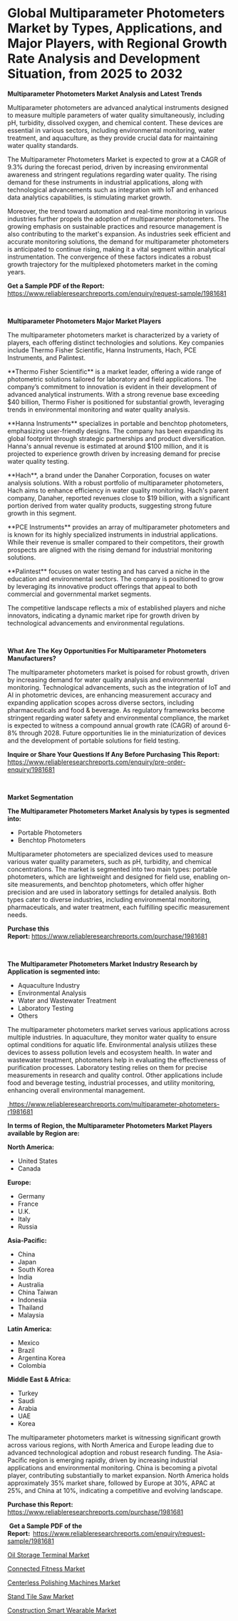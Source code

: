 <p><h1>Global Multiparameter Photometers Market by Types, Applications, and Major Players, with Regional Growth Rate Analysis and Development Situation, from 2025 to 2032</h1></p><p><strong>Multiparameter Photometers Market Analysis and Latest Trends</strong></p>
<p><p>Multiparameter photometers are advanced analytical instruments designed to measure multiple parameters of water quality simultaneously, including pH, turbidity, dissolved oxygen, and chemical content. These devices are essential in various sectors, including environmental monitoring, water treatment, and aquaculture, as they provide crucial data for maintaining water quality standards.</p><p>The Multiparameter Photometers Market is expected to grow at a CAGR of 9.3% during the forecast period, driven by increasing environmental awareness and stringent regulations regarding water quality. The rising demand for these instruments in industrial applications, along with technological advancements such as integration with IoT and enhanced data analytics capabilities, is stimulating market growth. </p><p>Moreover, the trend toward automation and real-time monitoring in various industries further propels the adoption of multiparameter photometers. The growing emphasis on sustainable practices and resource management is also contributing to the market's expansion. As industries seek efficient and accurate monitoring solutions, the demand for multiparameter photometers is anticipated to continue rising, making it a vital segment within analytical instrumentation. The convergence of these factors indicates a robust growth trajectory for the multiplexed photometers market in the coming years.</p></p>
<p><strong>Get a Sample PDF of the Report:&nbsp;</strong> <a href="https://www.reliableresearchreports.com/enquiry/request-sample/1981681?utm_campaign=9&utm_medium=2&utm_source=Github&utm_content=ia&utm_term=10042025&utm_id=multiparameter-photometers">https://www.reliableresearchreports.com/enquiry/request-sample/1981681</a></p>
<p>&nbsp;</p>
<p><strong>Multiparameter Photometers Major Market Players</strong></p>
<p><p>The multiparameter photometers market is characterized by a variety of players, each offering distinct technologies and solutions. Key companies include Thermo Fisher Scientific, Hanna Instruments, Hach, PCE Instruments, and Palintest.</p><p>**Thermo Fisher Scientific** is a market leader, offering a wide range of photometric solutions tailored for laboratory and field applications. The company’s commitment to innovation is evident in their development of advanced analytical instruments. With a strong revenue base exceeding $40 billion, Thermo Fisher is positioned for substantial growth, leveraging trends in environmental monitoring and water quality analysis.</p><p>**Hanna Instruments** specializes in portable and benchtop photometers, emphasizing user-friendly designs. The company has been expanding its global footprint through strategic partnerships and product diversification. Hanna's annual revenue is estimated at around $100 million, and it is projected to experience growth driven by increasing demand for precise water quality testing.</p><p>**Hach**, a brand under the Danaher Corporation, focuses on water analysis solutions. With a robust portfolio of multiparameter photometers, Hach aims to enhance efficiency in water quality monitoring. Hach's parent company, Danaher, reported revenues close to $19 billion, with a significant portion derived from water quality products, suggesting strong future growth in this segment.</p><p>**PCE Instruments** provides an array of multiparameter photometers and is known for its highly specialized instruments in industrial applications. While their revenue is smaller compared to their competitors, their growth prospects are aligned with the rising demand for industrial monitoring solutions.</p><p>**Palintest** focuses on water testing and has carved a niche in the education and environmental sectors. The company is positioned to grow by leveraging its innovative product offerings that appeal to both commercial and governmental market segments.</p><p>The competitive landscape reflects a mix of established players and niche innovators, indicating a dynamic market ripe for growth driven by technological advancements and environmental regulations.</p></p>
<p>&nbsp;</p>
<p><strong>What Are The Key Opportunities For Multiparameter Photometers Manufacturers?</strong></p>
<p><p>The multiparameter photometers market is poised for robust growth, driven by increasing demand for water quality analysis and environmental monitoring. Technological advancements, such as the integration of IoT and AI in photometric devices, are enhancing measurement accuracy and expanding application scopes across diverse sectors, including pharmaceuticals and food & beverage. As regulatory frameworks become stringent regarding water safety and environmental compliance, the market is expected to witness a compound annual growth rate (CAGR) of around 6-8% through 2028. Future opportunities lie in the miniaturization of devices and the development of portable solutions for field testing.</p></p>
<p><strong>Inquire or Share Your Questions If Any Before Purchasing This Report:</strong> <a href="https://www.reliableresearchreports.com/enquiry/pre-order-enquiry/1981681?utm_campaign=9&utm_medium=2&utm_source=Github&utm_content=ia&utm_term=10042025&utm_id=multiparameter-photometers">https://www.reliableresearchreports.com/enquiry/pre-order-enquiry/1981681</a></p>
<p>&nbsp;</p>
<p><strong>Market Segmentation</strong></p>
<p><strong>The Multiparameter Photometers Market Analysis by types is segmented into:</strong></p>
<p><ul><li>Portable Photometers</li><li>Benchtop Photometers</li></ul></p>
<p><p>Multiparameter photometers are specialized devices used to measure various water quality parameters, such as pH, turbidity, and chemical concentrations. The market is segmented into two main types: portable photometers, which are lightweight and designed for field use, enabling on-site measurements, and benchtop photometers, which offer higher precision and are used in laboratory settings for detailed analysis. Both types cater to diverse industries, including environmental monitoring, pharmaceuticals, and water treatment, each fulfilling specific measurement needs.</p></p>
<p><strong>Purchase this Report:&nbsp;</strong><a href="https://www.reliableresearchreports.com/purchase/1981681?utm_campaign=9&utm_medium=2&utm_source=Github&utm_content=ia&utm_term=10042025&utm_id=multiparameter-photometers">https://www.reliableresearchreports.com/purchase/1981681</a></p>
<p>&nbsp;</p>
<p><strong>The Multiparameter Photometers Market Industry Research by Application is segmented into:</strong></p>
<p><ul><li>Aquaculture Industry</li><li>Environmental Analysis</li><li>Water and Wastewater Treatment</li><li>Laboratory Testing</li><li>Others</li></ul></p>
<p><p>The multiparameter photometers market serves various applications across multiple industries. In aquaculture, they monitor water quality to ensure optimal conditions for aquatic life. Environmental analysis utilizes these devices to assess pollution levels and ecosystem health. In water and wastewater treatment, photometers help in evaluating the effectiveness of purification processes. Laboratory testing relies on them for precise measurements in research and quality control. Other applications include food and beverage testing, industrial processes, and utility monitoring, enhancing overall environmental management.</p></p>
<p><a href="https://www.reliableresearchreports.com/multiparameter-photometers-r1981681?utm_campaign=9&utm_medium=2&utm_source=Github&utm_content=ia&utm_term=10042025&utm_id=multiparameter-photometers">&nbsp;https://www.reliableresearchreports.com/multiparameter-photometers-r1981681</a></p>
<p><strong>In terms of Region, the Multiparameter Photometers Market Players available by Region are:</strong></p>
<p>
    <p> <strong> North America: </strong>
        <ul>
            <li>United States</li>
            <li>Canada</li>
        </ul>
        </p> 
    <p> <strong> Europe: </strong>
        <ul>
            <li>Germany</li>
            <li>France</li>
            <li>U.K.</li>
            <li>Italy</li>
            <li>Russia</li>
        </ul>
        </p> 
    <p> <strong> Asia-Pacific: </strong>
        <ul>
            <li>China</li>
            <li>Japan</li>
            <li>South Korea</li>
            <li>India</li>
            <li>Australia</li>
            <li>China Taiwan</li>
            <li>Indonesia</li>
            <li>Thailand</li>
            <li>Malaysia</li>
        </ul>
        </p> 
    <p> <strong> Latin America: </strong>
        <ul>
            <li>Mexico</li>
            <li>Brazil</li>
            <li>Argentina Korea</li>
            <li>Colombia</li>
        </ul>
        </p> 
    <p> <strong> Middle East & Africa: </strong>
        <ul>
            <li>Turkey</li>
            <li>Saudi</li>
            <li>Arabia</li>
            <li>UAE</li>
            <li>Korea</li>
        </ul>
    </p>
    </p>
<p><p>The multiparameter photometers market is witnessing significant growth across various regions, with North America and Europe leading due to advanced technological adoption and robust research funding. The Asia-Pacific region is emerging rapidly, driven by increasing industrial applications and environmental monitoring. China is becoming a pivotal player, contributing substantially to market expansion. North America holds approximately 35% market share, followed by Europe at 30%, APAC at 25%, and China at 10%, indicating a competitive and evolving landscape.</p></p>
<p><strong>Purchase this Report: </strong><a href="https://www.reliableresearchreports.com/purchase/1981681?utm_campaign=9&utm_medium=2&utm_source=Github&utm_content=ia&utm_term=10042025&utm_id=multiparameter-photometers">https://www.reliableresearchreports.com/purchase/1981681</a></p>
<p>&nbsp;<strong>Get a Sample PDF of the Report:&nbsp;&nbsp;</strong><a href="https://www.reliableresearchreports.com/enquiry/request-sample/1981681?utm_campaign=9&utm_medium=2&utm_source=Github&utm_content=ia&utm_term=10042025&utm_id=multiparameter-photometers">https://www.reliableresearchreports.com/enquiry/request-sample/1981681</a></p>
<p><strong></strong></p>
<p><p><a href="https://github.com/penglatilles/Market-Research-Report-List-1/blob/main/oil-storage-terminal-market.md?utm_campaign=9&utm_medium=2&utm_source=Github&utm_content=ia&utm_term=10042025&utm_id=multiparameter-photometers">Oil Storage Terminal Market</a></p><p><a href="https://github.com/akaalahk/Market-Research-Report-List-1/blob/main/connected-fitness-market.md?utm_campaign=9&utm_medium=2&utm_source=Github&utm_content=ia&utm_term=10042025&utm_id=multiparameter-photometers">Connected Fitness Market</a></p><p><a href="https://github.com/hartsockdonnette82/Market-Research-Report-List-1/blob/main/centerless-polishing-machines-market.md?utm_campaign=9&utm_medium=2&utm_source=Github&utm_content=ia&utm_term=10042025&utm_id=multiparameter-photometers">Centerless Polishing Machines Market</a></p><p><a href="https://github.com/ternainglin/Market-Research-Report-List-1/blob/main/stand-tile-saw-market.md?utm_campaign=9&utm_medium=2&utm_source=Github&utm_content=ia&utm_term=10042025&utm_id=multiparameter-photometers">Stand Tile Saw Market</a></p><p><a href="https://github.com/saaindosya/Market-Research-Report-List-1/blob/main/construction-smart-wearable-market.md?utm_campaign=9&utm_medium=2&utm_source=Github&utm_content=ia&utm_term=10042025&utm_id=multiparameter-photometers">Construction Smart Wearable Market</a></p></p>